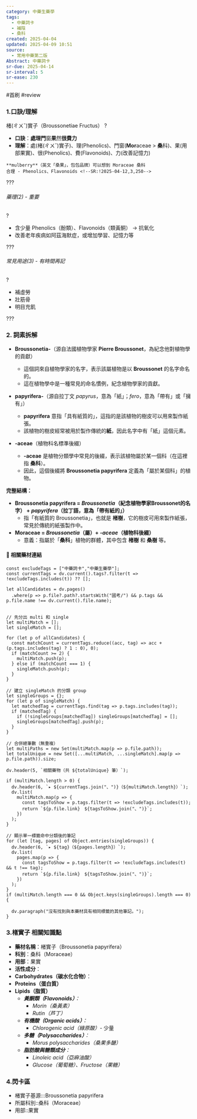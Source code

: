 ```yaml
---
category: 中藥生藥學
tags:
  - 中藥詞卡
  - 補陰
  - 桑科
created: 2025-04-04
updated: 2025-04-09 10:51
source:
  - 常用中藥第二版
Abstract: 中藥詞卡
sr-due: 2025-04-14
sr-interval: 5
sr-ease: 230
---
```


#首刷 #review

### 1.口訣/理解
楮(ㄔㄨˇ)實子（Broussonetiae Fructus）
?
- **口訣**：**處理門**窗**果**然**很費力**
- **理解**：處(楮(ㄔㄨˇ)實子)、理(Phenolics)、門窗(**Mor**aceae > **桑**科)、果(用部果實)、很(Phenolics)、費(Flavonoids)、力(改善記憶力)
> 
	**mulberry**（英文「桑果」，包包品牌）可以想到 Moraceae 桑科
	合理 - Phenolics、Flavonoids <!--SR:!2025-04-12,3,250-->

???

###### 藥理(2) - 重要
?
- 含少量 Phenolics（酚類）、Flavonoids（類黃酮） → 抗氧化  
- 改善老年疾病如阿茲海默症，或增加學習、記憶力等 <!--SR:!2025-04-12,3,250-->

???

###### 常見用途(3) - 有時間再記
?
- 補虛勞  
- 壯筋骨  
- 明目充飢 <!--SR:!2025-04-12,3,250-->

???

### 2. 詞素拆解

- **Broussonetia-**（源自法國植物學家 **Pierre Broussonet**，為紀念他對植物學的貢獻）  
  - 這個詞來自植物學家的名字，表示該屬植物是以 **Broussonet** 的名字命名的。  
  - 這在植物學中是一種常見的命名慣例，紀念植物學家的貢獻。

- **papyrifera-**（源自拉丁文 *papyrus*，意為「紙」；*fero*，意為「帶有」或「擁有」）  
  - **papyrifera** 意指「具有紙質的」，這指的是該植物的樹皮可以用來製作紙張。  
  - 該植物的樹皮經常被用於製作傳統的**紙**，因此名字中有「紙」這個元素。

- **-aceae**（植物科名標準後綴）  
  - **-aceae** 是植物分類學中常見的後綴，表示該植物屬於某一個科（在這裡指 **桑科**）。  
  - 因此，這個後綴將 **Broussonetia papyrifera** 定義為「屬於某個科」的植物。

**完整結構：**  
- **Broussonetia papyrifera = *Broussonetia*（紀念植物學家Broussonet的名字） + *papyrifera*（拉丁語，意為「帶有紙的」）**  
  - 指「有紙質的 Broussonetia」，也就是 **楮樹**，它的樹皮可用來製作紙張，常見於傳統的紙張製作中。
- **Moraceae = *Broussonetia*（屬）+ *-aceae*（植物科後綴）**  
  - 意義：指屬於「**桑科**」植物的群體，其中包含 **楮樹** 和 **桑樹** 等。

#### 📌 相關藥材連結

```dataviewjs
const excludeTags = ["中藥詞卡","中藥生藥學"];
const currentTags = dv.current().tags?.filter(t => !excludeTags.includes(t)) ?? [];

let allCandidates = dv.pages()
  .where(p => p.file?.path?.startsWith("國考/") && p.tags && p.file.name !== dv.current().file.name);


// 先分出 multi 和 single
let multiMatch = [];
let singleMatch = [];

for (let p of allCandidates) {
  const matchCount = currentTags.reduce((acc, tag) => acc + (p.tags.includes(tag) ? 1 : 0), 0);
  if (matchCount >= 2) {
    multiMatch.push(p);
  } else if (matchCount === 1) {
    singleMatch.push(p);
  }
}

// 建立 singleMatch 的分類 group
let singleGroups = {};
for (let p of singleMatch) {
  let matchedTag = currentTags.find(tag => p.tags.includes(tag));
  if (matchedTag) {
    if (!singleGroups[matchedTag]) singleGroups[matchedTag] = [];
    singleGroups[matchedTag].push(p);
  }
}

// 合併總筆數（無重複）
let multiPaths = new Set(multiMatch.map(p => p.file.path));
let totalUnique = new Set([...multiMatch, ...singleMatch].map(p => p.file.path)).size;

dv.header(5, `相關藥物（共 ${totalUnique} 筆）`);

if (multiMatch.length > 0) {
  dv.header(6, `▸ ${currentTags.join("、")}（${multiMatch.length}）`);
  dv.list(
    multiMatch.map(p => {
      const tagsToShow = p.tags.filter(t => !excludeTags.includes(t));
      return `${p.file.link}　${tagsToShow.join("、")}`;
    })
  );
}

// 顯示單一標籤命中分類後的筆記
for (let [tag, pages] of Object.entries(singleGroups)) {
  dv.header(6, `▸ ${tag}（${pages.length}）`);
  dv.list(
    pages.map(p => {
      const tagsToShow = p.tags.filter(t => !excludeTags.includes(t) && t !== tag);
      return `${p.file.link}　${tagsToShow.join("、")}`;
    })
  );
}
if (multiMatch.length === 0 && Object.keys(singleGroups).length === 0) {

  dv.paragraph("沒有找到與本藥材具有相同標籤的其他筆記。");
}

```

### 3.楮實子 相關知識點
- **藥材名稱**：楮實子（Broussonetia papyrifera）  
- **科別**：桑科（Moraceae）  
- **用部**：果實
- **活性成分**：
- **Carbohydrates（碳水化合物）**：
- **Proteins（蛋白質）**  
- **Lipids（脂質）**
  - ***黃酮類（Flavonoids）**：*
    - *Morin（桑黃素）*
    - *Rutin（芦丁）*
  - ***有機酸（Organic acids）**：*
    - *Chlorogenic acid（綠原酸）*- 少量
  - ***多糖（Polysaccharides）**：*
    - *Morus polysaccharides（桑果多醣）*  
  - ***脂肪酸與糖類成分**：*
    - *Linoleic acid（亞麻油酸）*
    - *Glucose（葡萄糖）、Fructose（果糖）*

### 4.閃卡區

- 楮實子基源:::Broussonetia papyrifera <!--SR:!2025-04-12,3,250!2025-04-12,3,250-->
- 所屬科別::桑科（Moraceae） <!--SR:!2025-04-12,3,250-->
- 用部::果實 <!--SR:!2025-04-12,3,250-->

